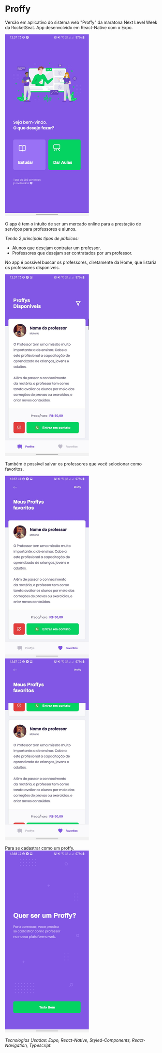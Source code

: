 # Proffy

Versão em aplicativo do sistema web "Proffy" da maratona Next Level Week da RocketSeat.
App desenvolvido em React-Native com  o Expo.

<img src="./src/assets/images/prints/Proffyhome.jpeg" height="600px" style="display:flex, justify-content:center">

O app é tem o intuíto de ser um mercado online para a prestação de serviços para professores e alunos.

*Tendo 2 principais tipos de públicos:* 
- Alunos que desejam contratar um professor.
- Professores que desejam ser contratados por um professor.

No app é possível buscar os professores, diretamente da Home, que listaria os professores disponíveis.

<img src="./src/assets/images/prints/Proffyssearch.jpeg" height="600px">

Também é possível salvar os professores que você selocionar como favoritos.

<img src="./src/assets/images/prints/Proffyfavorites1.jpeg" height="600px">

<img src="./src/assets/images/prints/ProffyFavorites2.jpeg" height="600px">

Para se cadastrar como um proffy.
<img src="/src/assets/images/prints/Proffybe.jpeg" height="600px">

*Tecnologias Usadas: Expo, React-Native, Styled-Components, React-Navigation, Typescript.*
